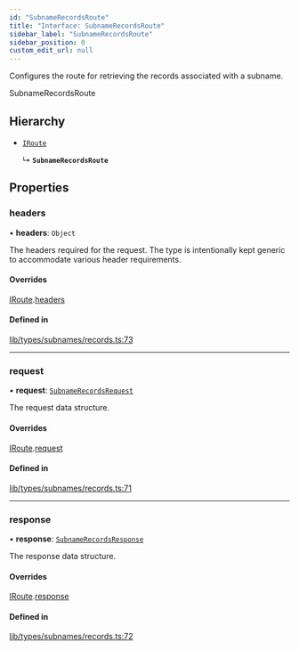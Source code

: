 ```yaml
---
id: "SubnameRecordsRoute"
title: "Interface: SubnameRecordsRoute"
sidebar_label: "SubnameRecordsRoute"
sidebar_position: 0
custom_edit_url: null
---
```


Configures the route for retrieving the records associated with a subname.

 SubnameRecordsRoute

## Hierarchy

- [`IRoute`](IRoute.md)

  ↳ **`SubnameRecordsRoute`**

## Properties

### headers

• **headers**: `Object`

The headers required for the request. The type is intentionally kept generic to accommodate various header requirements.

#### Overrides

[IRoute](IRoute.md).[headers](IRoute.md#headers)

#### Defined in

[lib/types/subnames/records.ts:73](https://github.com/JustaName-id/JustaName-sdk/blob/610ce53/packages/@justaname.id/sdk/src/lib/types/subnames/records.ts#L73)

___

### request

• **request**: [`SubnameRecordsRequest`](SubnameRecordsRequest.md)

The request data structure.

#### Overrides

[IRoute](IRoute.md).[request](IRoute.md#request)

#### Defined in

[lib/types/subnames/records.ts:71](https://github.com/JustaName-id/JustaName-sdk/blob/610ce53/packages/@justaname.id/sdk/src/lib/types/subnames/records.ts#L71)

___

### response

• **response**: [`SubnameRecordsResponse`](SubnameRecordsResponse.md)

The response data structure.

#### Overrides

[IRoute](IRoute.md).[response](IRoute.md#response)

#### Defined in

[lib/types/subnames/records.ts:72](https://github.com/JustaName-id/JustaName-sdk/blob/610ce53/packages/@justaname.id/sdk/src/lib/types/subnames/records.ts#L72)
